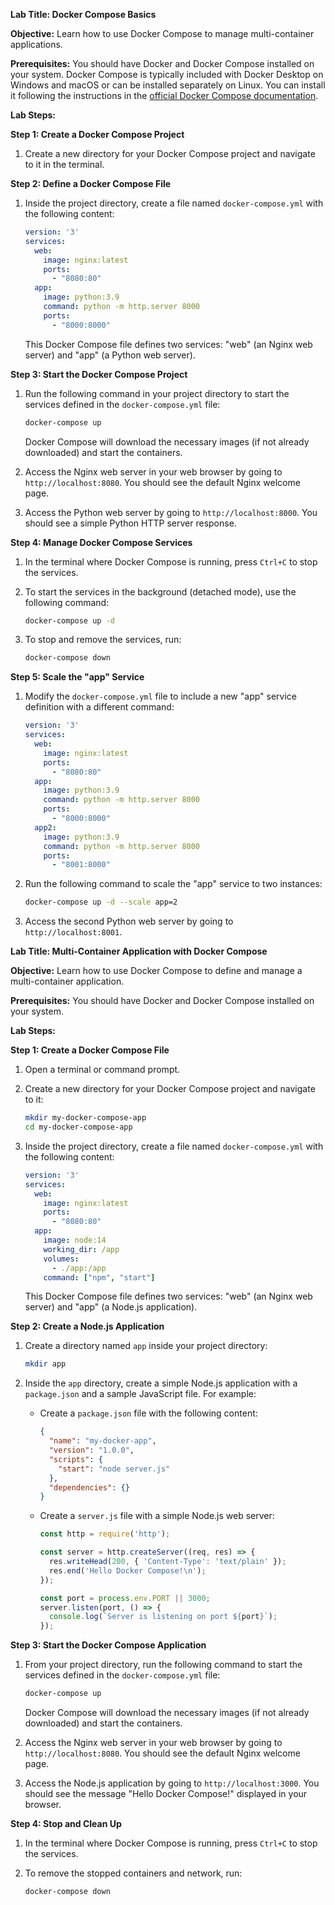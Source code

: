 **Lab Title: Docker Compose Basics**

**Objective:** Learn how to use Docker Compose to manage multi-container applications.

**Prerequisites:** You should have Docker and Docker Compose installed on your system. Docker Compose is typically included with Docker Desktop on Windows and macOS or can be installed separately on Linux. You can install it following the instructions in the [official Docker Compose documentation](https://docs.docker.com/compose/install/).

**Lab Steps:**

**Step 1: Create a Docker Compose Project**
1. Create a new directory for your Docker Compose project and navigate to it in the terminal.

**Step 2: Define a Docker Compose File**
1. Inside the project directory, create a file named `docker-compose.yml` with the following content:

   ```yaml
   version: '3'
   services:
     web:
       image: nginx:latest
       ports:
         - "8080:80"
     app:
       image: python:3.9
       command: python -m http.server 8000
       ports:
         - "8000:8000"
   ```

   This Docker Compose file defines two services: "web" (an Nginx web server) and "app" (a Python web server).

**Step 3: Start the Docker Compose Project**
1. Run the following command in your project directory to start the services defined in the `docker-compose.yml` file:

   ```bash
   docker-compose up
   ```

   Docker Compose will download the necessary images (if not already downloaded) and start the containers.

2. Access the Nginx web server in your web browser by going to `http://localhost:8080`. You should see the default Nginx welcome page.

3. Access the Python web server by going to `http://localhost:8000`. You should see a simple Python HTTP server response.

**Step 4: Manage Docker Compose Services**
1. In the terminal where Docker Compose is running, press `Ctrl+C` to stop the services.

2. To start the services in the background (detached mode), use the following command:

   ```bash
   docker-compose up -d
   ```

3. To stop and remove the services, run:

   ```bash
   docker-compose down
   ```

**Step 5: Scale the "app" Service**
1. Modify the `docker-compose.yml` file to include a new "app" service definition with a different command:

   ```yaml
   version: '3'
   services:
     web:
       image: nginx:latest
       ports:
         - "8080:80"
     app:
       image: python:3.9
       command: python -m http.server 8000
       ports:
         - "8000:8000"
     app2:
       image: python:3.9
       command: python -m http.server 8000
       ports:
         - "8001:8000"
   ```

2. Run the following command to scale the "app" service to two instances:

   ```bash
   docker-compose up -d --scale app=2
   ```

3. Access the second Python web server by going to `http://localhost:8001`.

**Lab Title: Multi-Container Application with Docker Compose**

**Objective:** Learn how to use Docker Compose to define and manage a multi-container application.

**Prerequisites:** You should have Docker and Docker Compose installed on your system.

**Lab Steps:**

**Step 1: Create a Docker Compose File**
1. Open a terminal or command prompt.

2. Create a new directory for your Docker Compose project and navigate to it:

   ```bash
   mkdir my-docker-compose-app
   cd my-docker-compose-app
   ```

3. Inside the project directory, create a file named `docker-compose.yml` with the following content:

   ```yaml
   version: '3'
   services:
     web:
       image: nginx:latest
       ports:
         - "8080:80"
     app:
       image: node:14
       working_dir: /app
       volumes:
         - ./app:/app
       command: ["npm", "start"]
   ```

   This Docker Compose file defines two services: "web" (an Nginx web server) and "app" (a Node.js application).

**Step 2: Create a Node.js Application**
1. Create a directory named `app` inside your project directory:

   ```bash
   mkdir app
   ```

2. Inside the `app` directory, create a simple Node.js application with a `package.json` and a sample JavaScript file. For example:

   - Create a `package.json` file with the following content:

     ```json
     {
       "name": "my-docker-app",
       "version": "1.0.0",
       "scripts": {
         "start": "node server.js"
       },
       "dependencies": {}
     }
     ```

   - Create a `server.js` file with a simple Node.js web server:

     ```javascript
     const http = require('http');

     const server = http.createServer((req, res) => {
       res.writeHead(200, { 'Content-Type': 'text/plain' });
       res.end('Hello Docker Compose!\n');
     });

     const port = process.env.PORT || 3000;
     server.listen(port, () => {
       console.log(`Server is listening on port ${port}`);
     });
     ```

**Step 3: Start the Docker Compose Application**
1. From your project directory, run the following command to start the services defined in the `docker-compose.yml` file:

   ```bash
   docker-compose up
   ```

   Docker Compose will download the necessary images (if not already downloaded) and start the containers.

2. Access the Nginx web server in your web browser by going to `http://localhost:8080`. You should see the default Nginx welcome page.

3. Access the Node.js application by going to `http://localhost:3000`. You should see the message "Hello Docker Compose!" displayed in your browser.

**Step 4: Stop and Clean Up**
1. In the terminal where Docker Compose is running, press `Ctrl+C` to stop the services.

2. To remove the stopped containers and network, run:

   ```bash
   docker-compose down
   ```
